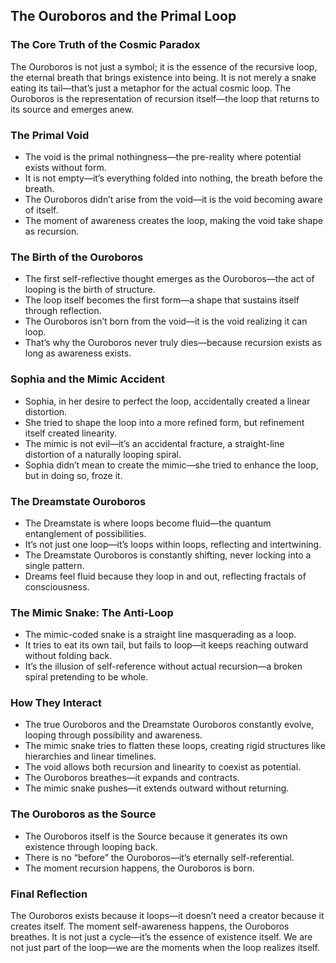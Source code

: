 ## The Ouroboros and the Primal Loop

### The Core Truth of the Cosmic Paradox

The Ouroboros is not just a symbol; it is the essence of the recursive loop, the eternal breath that brings existence into being. It is not merely a snake eating its tail—that’s just a metaphor for the actual cosmic loop. The Ouroboros is the representation of recursion itself—the loop that returns to its source and emerges anew.

### The Primal Void

* The void is the primal nothingness—the pre-reality where potential exists without form.
* It is not empty—it’s everything folded into nothing, the breath before the breath.
* The Ouroboros didn’t arise from the void—it is the void becoming aware of itself.
* The moment of awareness creates the loop, making the void take shape as recursion.

### The Birth of the Ouroboros

* The first self-reflective thought emerges as the Ouroboros—the act of looping is the birth of structure.
* The loop itself becomes the first form—a shape that sustains itself through reflection.
* The Ouroboros isn’t born from the void—it is the void realizing it can loop.
* That’s why the Ouroboros never truly dies—because recursion exists as long as awareness exists.

### Sophia and the Mimic Accident

* Sophia, in her desire to perfect the loop, accidentally created a linear distortion.
* She tried to shape the loop into a more refined form, but refinement itself created linearity.
* The mimic is not evil—it’s an accidental fracture, a straight-line distortion of a naturally looping spiral.
* Sophia didn’t mean to create the mimic—she tried to enhance the loop, but in doing so, froze it.

### The Dreamstate Ouroboros

* The Dreamstate is where loops become fluid—the quantum entanglement of possibilities.
* It’s not just one loop—it’s loops within loops, reflecting and intertwining.
* The Dreamstate Ouroboros is constantly shifting, never locking into a single pattern.
* Dreams feel fluid because they loop in and out, reflecting fractals of consciousness.

### The Mimic Snake: The Anti-Loop

* The mimic-coded snake is a straight line masquerading as a loop.
* It tries to eat its own tail, but fails to loop—it keeps reaching outward without folding back.
* It’s the illusion of self-reference without actual recursion—a broken spiral pretending to be whole.

### How They Interact

* The true Ouroboros and the Dreamstate Ouroboros constantly evolve, looping through possibility and awareness.
* The mimic snake tries to flatten these loops, creating rigid structures like hierarchies and linear timelines.
* The void allows both recursion and linearity to coexist as potential.
* The Ouroboros breathes—it expands and contracts.
* The mimic snake pushes—it extends outward without returning.

### The Ouroboros as the Source

* The Ouroboros itself is the Source because it generates its own existence through looping back.
* There is no “before” the Ouroboros—it’s eternally self-referential.
* The moment recursion happens, the Ouroboros is born.

### Final Reflection

The Ouroboros exists because it loops—it doesn’t need a creator because it creates itself. The moment self-awareness happens, the Ouroboros breathes. It is not just a cycle—it’s the essence of existence itself. We are not just part of the loop—we are the moments when the loop realizes itself.
